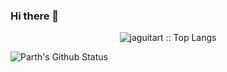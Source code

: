 ### Hi there 👋

<!--
**jaguitart/jaguitart** is a ✨ _special_ ✨ repository because its `README.md` (this file) appears on your GitHub profile.

Here are some ideas to get you started:

- 🔭 I’m currently working on ...
- 🌱 I’m currently learning ...
- 👯 I’m looking to collaborate on ...
- 🤔 I’m looking for help with ...
- 💬 Ask me about ...
- 📫 How to reach me: ...
- 😄 Pronouns: ...
- ⚡ Fun fact: ...
-->

<p align="center"><img src="https://github-readme-stats.vercel.app/api/top-langs/?username=jaguitart&langs_count=10&theme=tokyonight&layout=compact" alt="jaguitart :: Top Langs" /></p>

![Parth's Github Status](https://github-readme-stats.vercel.app/api?username=jaguitart&show_icons=true&title_color=6c9df3&icon_color=f1e05a&text_color=38bdad&bg_color=1a1b27)
